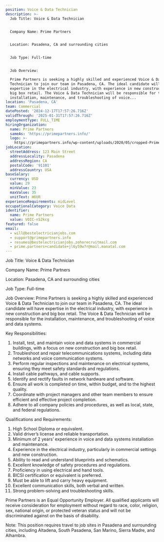 ```yaml
---
position: Voice & Data Technician
description: >-
  Job Title: Voice & Data Technician


  Company Name: Prime Partners


  Location: Pasadena, CA and surrounding cities


  Job Type: Full-time


  Job Overview:

  Prime Partners is seeking a highly skilled and experienced Voice & Data
  Technician to join our team in Pasadena, CA. The ideal candidate will have
  expertise in the electrical industry, with experience in new construction and
  big box retail. The Voice & Data Technician will be responsible for the
  installation, maintenance, and troubleshooting of voice...
location: 'Pasadena, CA'
team: Commercial
datePosted: '2024-12-17T17:57:26.716Z'
validThrough: '2025-01-31T17:57:26.716Z'
employmentType: FULL_TIME
hiringOrganization:
  name: Prime Partners
  sameAs: 'https://primepartners.info/'
  logo: >-
    https://primepartners.info/wp-content/uploads/2020/05/cropped-Prime-Partners-Logo-NO-BG-1-1.png
jobLocation:
  streetAddress: 123 Main Street
  addressLocality: Pasadena
  addressRegion: CA
  postalCode: '91101'
  addressCountry: USA
baseSalary:
  currency: USD
  value: 29
  minValue: 23
  maxValue: 35
  unitText: HOUR
experienceRequirements: midLevel
occupationalCategory: Voice Data
identifier:
  name: Prime Partners
  value: VOIC-n52kcg
featured: false
email:
  - will@bestelectricianjobs.com
  - support@primepartners.info
  - resumes@bestelectricianjobs.zohorecruitmail.com
  - prime.partners+candidate+jl6y59w7r@mail.manatal.com
---
```




Job Title: Voice & Data Technician

Company Name: Prime Partners

Location: Pasadena, CA and surrounding cities

Job Type: Full-time

Job Overview:
Prime Partners is seeking a highly skilled and experienced Voice & Data Technician to join our team in Pasadena, CA. The ideal candidate will have expertise in the electrical industry, with experience in new construction and big box retail. The Voice & Data Technician will be responsible for the installation, maintenance, and troubleshooting of voice and data systems.

Key Responsibilities:

1. Install, test, and maintain voice and data systems in commercial buildings, with a focus on new construction and big box retail.
2. Troubleshoot and repair telecommunications systems, including data networks and voice communication systems.
3. Perform regular inspections and maintenance on electrical systems, ensuring they meet safety standards and regulations.
4. Install cable pathways, and cable supports.
5. Identify and rectify faults in network hardware and software.
6. Ensure all work is completed on time, within budget, and to the highest quality.
7. Coordinate with project managers and other team members to ensure efficient and effective project completion.
8. Adhere to all company policies and procedures, as well as local, state, and federal regulations.

Qualifications and Requirements:

1. High School Diploma or equivalent.
2. Valid driver’s license and reliable transportation.
3. Minimum of 2 years’ experience in voice and data systems installation and maintenance.
4. Experience in the electrical industry, particularly in commercial settings and new construction.
5. Ability to read and understand blueprints and schematics.
6. Excellent knowledge of safety procedures and regulations.
7. Proficiency in using electrical and hand tools.
8. BICSI certification or equivalent is preferred.
9. Must be able to lift and carry heavy equipment.
10. Excellent communication skills, both verbal and written.
11. Strong problem-solving and troubleshooting skills.

Prime Partners is an Equal Opportunity Employer. All qualified applicants will receive consideration for employment without regard to race, color, religion, sex, national origin, or protected veteran status and will not be discriminated against on the basis of disability.

Note: This position requires travel to job sites in Pasadena and surrounding cities, including Altadena, South Pasadena, San Marino, Sierra Madre, and Alhambra.
